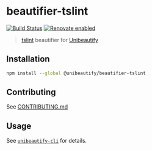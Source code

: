 # beautifier-tslint

[![Build Status](https://travis-ci.com/Unibeautify/beautifier-tslint.svg?branch=master)](https://travis-ci.com/Unibeautify/beautifier-tslint) [![Renovate enabled](https://img.shields.io/badge/renovate-enabled-brightgreen.svg)](https://renovateapp.com/)

> [tslint](https://palantir.github.io/tslint/) beautifier for [Unibeautify](https://github.com/Unibeautify)

## Installation

```bash
npm install --global @unibeautify/beautifier-tslint
```

## Contributing

See [CONTRIBUTING.md](CONTRIBUTING.md)

## Usage

See [`unibeautify-cli`](https://github.com/Unibeautify/unibeautify-cli) for details.
